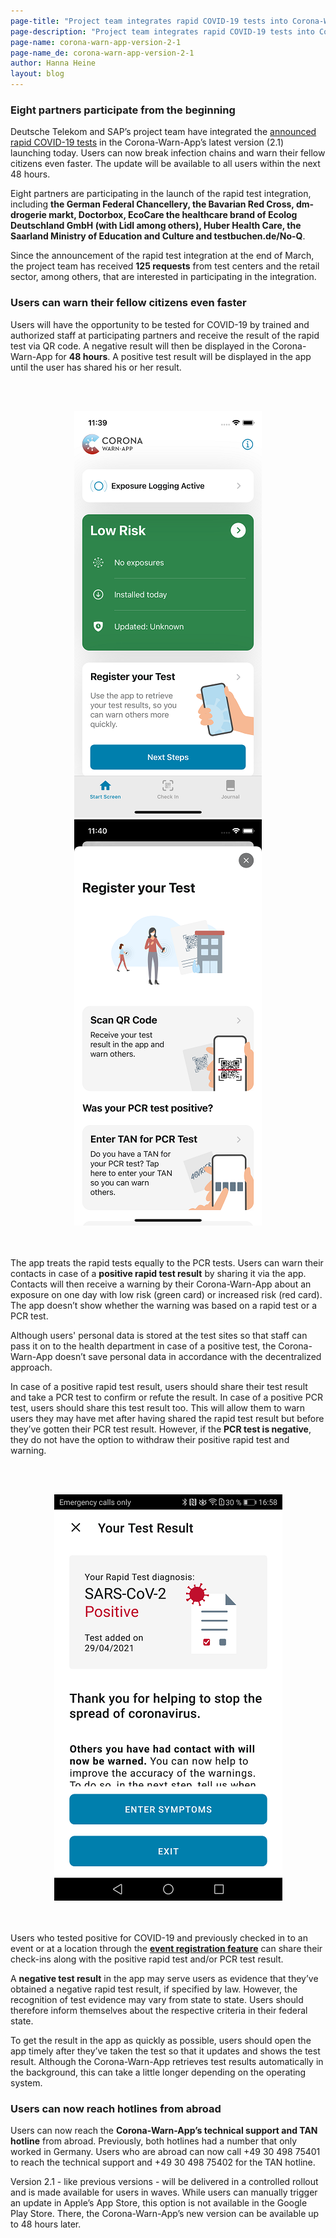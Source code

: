 ```yaml
---
page-title: "Project team integrates rapid COVID-19 tests into Corona-Warn-App version 2.1"
page-description: "Project team integrates rapid COVID-19 tests into Corona-Warn-App version 2.1"
page-name: corona-warn-app-version-2-1
page-name_de: corona-warn-app-version-2-1
author: Hanna Heine
layout: blog
---
```


### Eight partners participate from the beginning

Deutsche Telekom and SAP’s project team have integrated the [announced rapid COVID-19 tests](https://www.coronawarn.app/en/blog/2021-03-31-corona-warn-app-test-integration/) in the Corona-Warn-App’s latest version (2.1) launching today. Users can now break infection chains and warn their fellow citizens even faster. The update will be available to all users within the next 48 hours.

<!-- overview -->

Eight partners are participating in the launch of the rapid test integration, including **the German Federal Chancellery, the Bavarian Red Cross, dm-drogerie markt, Doctorbox, EcoCare the healthcare brand of Ecolog Deutschland GmbH (with Lidl among others), Huber Health Care, the Saarland Ministry of Education and Culture and testbuchen.de/No-Q**.  

Since the announcement of the rapid test integration at the end of March, the project team has received **125 requests** from test centers and the retail sector, among others, that are interested in participating in the integration.

### Users can warn their fellow citizens even faster

Users will have the opportunity to be tested for COVID-19 by trained and authorized staff at participating partners and receive the result of the rapid test via QR code. A negative result will then be displayed in the Corona-Warn-App for **48 hours**. A positive test result will be displayed in the app until the user has shared his or her result.


<br></br>
<center><img src="./register-test.png" title="Register rapid test" style="align: center">  <img src="./register-test(2).png" title="Register rapid test" style="align: center"></center>
<br></br>


The app treats the rapid tests equally to the PCR tests. Users can warn their contacts in case of a **positive rapid test result** by sharing it via the app. Contacts will then receive a warning by their Corona-Warn-App about an exposure on one day with low risk (green card) or increased risk (red card). The app doesn’t show whether the warning was based on a rapid test or a PCR test.

Although users' personal data is stored at the test sites so that staff can pass it on to the health department in case of a positive test, the Corona-Warn-App doesn’t save personal data in accordance with the decentralized approach.

In case of a positive rapid test result, users should share their test result and take a PCR test to confirm or refute the result. In case of a positive PCR test, users should share this test result too. This will allow them to warn users they may have met after having shared the rapid test result but before they’ve gotten their PCR test result. However, if the **PCR test is negative**, they do not have the option to withdraw their positive rapid test and warning.

<br></br>
<center> <img src="./positive-test.png" title="Positive test result" style="align: center"></center>
<br></br>

Users who tested positive for COVID-19 and previously checked in to an event or at a location through the [**event registration feature**](https://www.coronawarn.app/en/blog/2021-04-21-corona-warn-app-version-2-0/) can share their check-ins along with the positive rapid test and/or PCR test result.

A **negative test result** in the app may serve users as evidence that they’ve obtained a negative rapid test result, if specified by law. However, the recognition of test evidence may vary from state to state. Users should therefore inform themselves about the respective criteria in their federal state.

To get the result in the app as quickly as possible, users should open the app timely after they’ve taken the test so that it updates and shows the test result. Although the Corona-Warn-App retrieves test results automatically in the background, this can take a little longer depending on the operating system.


### Users can now reach hotlines from abroad

Users can now reach the **Corona-Warn-App’s technical support and TAN hotline** from abroad. Previously, both hotlines had a number that only worked in Germany. Users who are abroad can now call +49 30 498 75401 to reach the technical support and +49 30 498 75402 for the TAN hotline.

Version 2.1 - like previous versions - will be delivered in a controlled rollout and is made available for users in waves. While users can manually trigger an update in Apple’s App Store, this option is not available in the Google Play Store. There, the Corona-Warn-App’s new version can be available up to 48 hours later.
